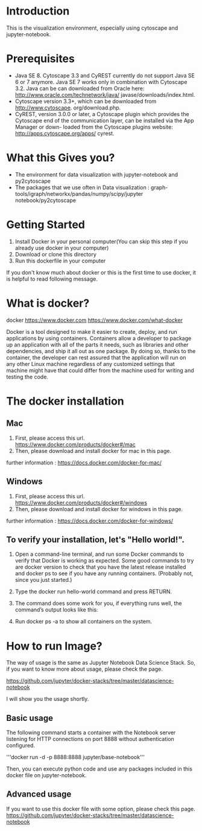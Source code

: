 # Introduction

This is the visualization environment, especially using cytoscape and jupyter-notebook.

# Prerequisites

- Java SE 8. Cytoscape 3.3 and CyREST currently do not support Java SE 6 or 7 anymore. Java SE 7 works only in combination with Cytoscape 3.2. Java can be can downloaded from Oracle here: http://www.oracle.com/technetwork/java/ javase/downloads/index.html.
- Cytoscape version 3.3+, which can be downloaded from http://www.cytoscape. org/download.php.
- CyREST, version 3.0.0 or later, a Cytoscape plugin which provides the Cytoscape end of the communication layer, can be installed via the App Manager or down- loaded from the Cytoscape plugins website: http://apps.cytoscape.org/apps/ cyrest.

# What this Gives you?

- The environment for data visualization with jupyter-notebook and py2cytoscape
- The packages that we use often in Data visualization : graph-tools/igraph/networkx/pandas/numpy/scipy/jupyter notebook/py2cytoscape

# Getting Started

1. Install Docker in your personal computer(You can skip this step if you already use docker in your computer)
1. Download or clone this directory
1. Run this dockerfile in your computer

If you don't know much about docker or this is the first time to use docker, it is helpful to read following message.

# What is docker?

docker
https://www.docker.com
https://www.docker.com/what-docker

Docker is a tool designed to make it easier to create, deploy, and run applications by using containers. Containers allow a developer to package up an application with all of the parts it needs, such as libraries and other dependencies, and ship it all out as one package. By doing so, thanks to the container, the developer can rest assured that the application will run on any other Linux machine regardless of any customized settings that machine might have that could differ from the machine used for writing and testing the code.

# The docker installation

## Mac

1. First, please access this url. https://www.docker.com/products/docker#/mac
1. Then, please download and install docker for mac in this page.

further information : https://docs.docker.com/docker-for-mac/

## Windows
1. First, please access this url. https://www.docker.com/products/docker#/windows
1. Then, please download and install docker for windows in this page.

further information : https://docs.docker.com/docker-for-windows/

## To verify your installation, let's "Hello world!".

1. Open a command-line terminal, and run some Docker commands to verify that Docker is working as expected.
Some good commands to try are docker version to check that you have the latest release installed and docker ps to see if you have any running containers. (Probably not, since you just started.)

1. Type the docker run hello-world command and press RETURN.

1. The command does some work for you, if everything runs well, the command’s output looks like this:

1. Run docker ps -a to show all containers on the system.

# How to run Image?

The way of usage is the same as Jupyter Notebook Data Science Stack. So, if you want to know more about usage, please check the page.

https://github.com/jupyter/docker-stacks/tree/master/datascience-notebook

I will show you the usage shortly.

## Basic usage

The following command starts a container with the Notebook server listening for HTTP connections on port 8888 without authentication configured.

'''docker run -d -p 8888:8888 jupyter/base-notebook'''

Then, you can execute python code and use any packages included in this docker file on jupyter-notebook.

## Advanced usage

If you want to use this docker file with some option, please check this page.
https://github.com/jupyter/docker-stacks/tree/master/datascience-notebook
